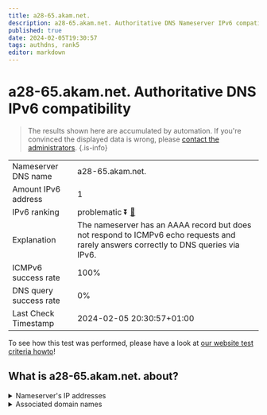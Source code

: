 ```yaml
---
title: a28-65.akam.net.
description: a28-65.akam.net. Authoritative DNS Nameserver IPv6 compatibility
published: true
date: 2024-02-05T19:30:57
tags: authdns, rank5
editor: markdown
---
```


# a28-65.akam.net. Authoritative DNS IPv6 compatibility

> The results shown here are accumulated by automation. If you're convinced the displayed data is wrong, please [contact the administrators](/howto/chat). 
{.is-info}




|   |   |
| - | - |
| Nameserver DNS name | a28-65.akam.net.
| Amount IPv6 address | 1
| IPv6 ranking | problematic :arrow_double_down: [🔗](/howto/ranking) |
| Explanation | The nameserver has an AAAA record but does not respond to ICMPv6 echo requests and rarely answers correctly to DNS queries via IPv6. |
| ICMPv6 success rate | 100%|
| DNS query success rate | 0% |
| Last Check Timestamp | 2024-02-05 20:30:57+01:00 |

To see how this test was performed, please have a look at [our website test criteria howto](/howto/testcriteria/authdns)!


## What is a28-65.akam.net. about?




<details>
<summary>Nameserver's IP addresses</summary>

2600:1480:d800::41

</details>



<details>
<summary>Associated domain names</summary>

tesla.com

www.credit-agricole.fr

www.siemens-healthineers.com

www.ubs.com

www.unicreditgroup.eu

www.vudu.com

</details>
